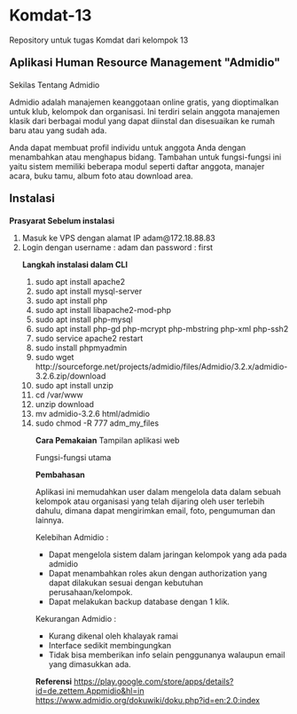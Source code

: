 # Komdat-13
Repository untuk tugas Komdat dari kelompok 13

<p style="font-size:20px"><b>Aplikasi Human Resource Management "Admidio"</b></p>

<p style="font-size:14px">Sekilas Tentang Admidio</p>
<p>Admidio adalah manajemen keanggotaan online gratis, yang dioptimalkan untuk klub, kelompok dan organisasi. Ini terdiri selain anggota manajemen klasik dari berbagai modul yang dapat diinstal dan disesuaikan ke rumah baru atau yang sudah ada.</p>

<p>Anda dapat membuat profil individu untuk anggota Anda dengan menambahkan atau menghapus bidang. Tambahan untuk fungsi-fungsi ini yaitu sistem memiliki beberapa modul seperti daftar anggota, manajer acara, buku tamu, album foto atau download area.</p>

<p style="font-size:20px"><b>Instalasi</b></p>
<p style="font-size:14px"><b>Prasyarat Sebelum instalasi</b></p>
<ol>
<li>Masuk ke VPS dengan alamat IP adam@172.18.88.83</li>
<li>Login dengan username : adam  dan password : first</li>

<b>Langkah instalasi dalam CLI</b>
<ol>
<li>sudo apt install apache2</li>
<li>sudo apt install mysql-server</li>
<li>sudo apt install php</li>
<li>sudo apt install libapache2-mod-php</li>
<li>sudo apt install php-mysql</li>
<li>sudo apt install php-gd php-mcrypt php-mbstring php-xml php-ssh2</li>
<li>sudo service apache2 restart</li>
<li>sudo install phpmyadmin</li>
<li>sudo wget http://sourceforge.net/projects/admidio/files/Admidio/3.2.x/admidio-3.2.6.zip/download</li>
<li>sudo apt install unzip</li>
<li>cd /var/www</li>
<li>unzip download</li>
<li>mv admidio-3.2.6 html/admidio</li>
<li>sudo chmod -R 777 adm_my_files</li>


<b>Cara Pemakaian</b>
Tampilan aplikasi web


Fungsi-fungsi utama





<b>Pembahasan</b>
<p>Aplikasi ini memudahkan user dalam mengelola data dalam sebuah kelompok atau organisasi yang 
telah dijaring oleh user terlebih dahulu, dimana dapat mengirimkan email, foto, pengumuman dan lainnya.<p>

Kelebihan Admidio :
<ul>
<li>Dapat mengelola sistem dalam jaringan kelompok yang ada pada admidio</li>
<li>Dapat menambahkan roles akun dengan authorization yang dapat dilakukan sesuai dengan kebutuhan perusahaan/kelompok.</li>
<li>Dapat melakukan backup database dengan 1 klik.</li>
</ul>

Kekurangan Admidio :
<ul>
<li>Kurang dikenal oleh khalayak ramai</li>
<li>Interface sedikit membingungkan</li>
<li>Tidak bisa memberikan info selain penggunanya walaupun email yang dimasukkan ada.</li>
</ul>

<b>Referensi</b>
https://play.google.com/store/apps/details?id=de.zettem.Appmidio&hl=in
https://www.admidio.org/dokuwiki/doku.php?id=en:2.0:index



